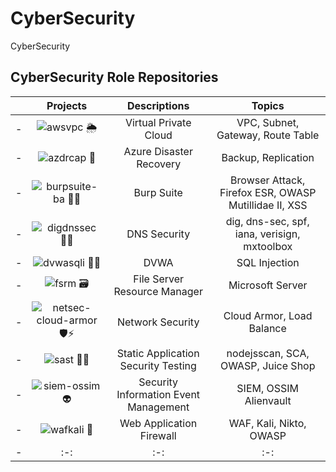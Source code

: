 # CyberSecurity
CyberSecurity


## CyberSecurity Role Repositories


| | Projects | Descriptions | Topics | 
| - | :-: | :-: | :-: |
| - | ![awsvpc 🌦️](https://github.com/miozilla/awsvpc) | Virtual Private Cloud | VPC, Subnet, Gateway, Route Table | 
| - | ![azdrcap 📼](https://github.com/miozilla/azdrcap)  | Azure Disaster Recovery  | Backup, Replication | 
| - | ![burpsuite-ba 🌯🥼](https://github.com/miozilla/burpsuite-ba) | Burp Suite | Browser Attack, Firefox ESR, OWASP Mutillidae II, XSS |
| - | ![digdnssec 🧑‍🎄](https://github.com/miozilla/digdnssec) | DNS Security | dig, dns-sec, spf, iana, verisign, mxtoolbox | 
| - | ![dvwasqli 💫💉](https://github.com/miozilla/dvwasqli) | DVWA | SQL Injection | 
| - | ![fsrm 🗃️](https://github.com/miozilla/fsrm) | File Server Resource Manager  | Microsoft Server | 
| - | ![netsec-cloud-armor 🛡️⚡](https://github.com/miozilla/netsec-cloud-armor) | Network Security | Cloud Armor, Load Balance  | 
| - | ![sast 🍏🍹](https://github.com/miozilla/sast) | Static Application Security Testing | nodejsscan, SCA, OWASP, Juice Shop  |
| - | ![siem-ossim 👽](https://github.com/miozilla/siem-ossim)  | Security Information Event Management |  SIEM, OSSIM Alienvault | 
| - | ![wafkali 🐉](https://github.com/miozilla/wafkali) | Web Application Firewall | WAF, Kali, Nikto, OWASP | 
| - | :-: | :-: | :-: |


